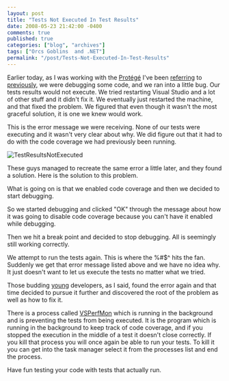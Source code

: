 ```yaml
---
layout: post
title: "Tests Not Executed In Test Results"
date: 2008-05-23 21:42:00 -0400
comments: true
published: true
categories: ["blog", "archives"]
tags: ["Orcs Goblins  and .NET"]
permalink: "/post/Tests-Not-Executed-In-Test-Results"
---
```

<!-- more -->

<p>Earlier today, as I was working with the <a href="http://en.wikipedia.org/wiki/Mentorship#New-hire_mentorship" target="_blank">Prot&eacute;g&eacute;</a> I've been <a href="http://aspadvice.com/blogs/name/archive/2008/05/20/Differences-Between-Structures-and-Classes-in-C_2300_.aspx" target="_blank">referring</a> to <a href="http://aspadvice.com/blogs/name/archive/2008/05/22/Visual-C_2300_-2008-Keyboard-Shortcut-Reference.aspx" target="_blank">previously</a>, we were debugging some code, and we ran into a little bug. Our tests results would not execute. We tried restarting Visual Studio and a lot of other stuff and it didn't fix it. We eventually just restarted the machine, and that fixed the problem. We figured that even though it wasn't the most graceful solution, it is one we knew would work.</p>
<p>This is the error message we were receiving. None of our tests were executing and it wasn't very clear about why. We did figure out that it had to do with the code coverage we had previously been running.</p>
<p><img src="http://static.flickr.com/3222/2516284177_4eedca3a71.jpg" border="0" alt="TestResultsNotExecuted" /></p>
<p>These guys managed to recreate the same error a little later, and they found a solution. Here is the solution to this problem.</p>
<p>What is going on is that we enabled code coverage and then we decided to start debugging.</p>
<p>So we started debugging and clicked "OK" through the message about how it was going to disable code coverage because you can't have it enabled while debugging.</p>
<p>Then we hit a break point and decided to stop debugging. All is seemingly still working correctly.</p>
<p>We attempt to run the tests again. This is where the %#$^ hits the fan. Suddenly we get that error message listed above and we have no idea why. It just doesn't want to let us execute the tests no matter what we tried.</p>
<p>Those budding <a href="http://en.wikipedia.org/wiki/Old_age" target="_blank">young</a> developers, as I said, found the error again and that time decided to pursue it further and discovered the root of the problem as well as how to fix it.</p>
<p>There is a process called <a href="http://msdn.microsoft.com/en-us/library/ms182404(VS.80).aspx" target="_blank">VSPerfMon</a> which is running in the background and is preventing the tests from being executed. It is the program which is running in the background to keep track of code coverage, and if you stopped the execution in the middle of a test it doesn't close correctly. If you kill that process you will once again be able to run your tests. To kill it you can get into the task manager select it from the processes list and end the process.</p>
<p>Have fun testing your code with tests that actually run.</p>
